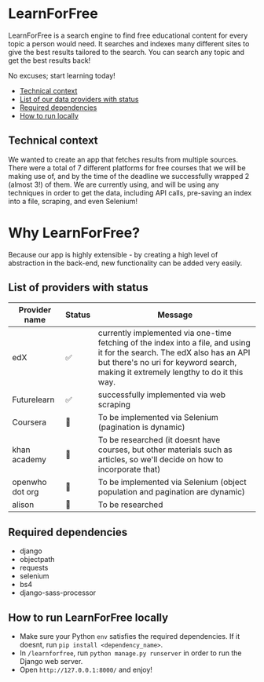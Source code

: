 # LearnForFree
LearnForFree is a search engine to find free educational content for every topic a person would need.
It searches and indexes many different sites to give the best results tailored to the search.
You can search any topic and get the best results back!

No excuses; start learning today!

- [Technical context](#technical-context)
- [List of our data providers with status](#list-of-providers-with-status)
- [Required dependencies](#required-dependencies)
- [How to run locally](#how-to-run-learnforfree-locally)


## Technical context
We wanted to create an app that fetches results from multiple sources. There were a total of 7 different platforms
for free courses that we will be making use of, and by the time of the deadline we successfully wrapped 2 (almost 3!)
of them. We are currently using, and will be using any techniques in order to get the data, including API calls,
pre-saving an index into a file, scraping, and even Selenium!

# Why LearnForFree?
Because our app is highly extensible - by creating a high level of abstraction in the back-end, new functionality can be added very easily.

## List of providers with status
Provider name | Status | Message
------- | ---- | -------------
edX | :white_check_mark: | currently implemented via one-time fetching of the index into a file, and using it for the search. The edX also has an API but there's no uri for keyword search, making it extremely lengthy to do it this way.
Futurelearn | :white_check_mark: | successfully implemented via web scraping
Coursera | :large_blue_diamond: | To be implemented via Selenium (pagination is dynamic)
khan academy | :large_blue_diamond: | To be researched (it doesnt have courses, but other materials such as articles, so we'll decide on how to incorporate that)
openwho dot org | :large_blue_diamond: | To be implemented via Selenium (object population and pagination are dynamic)
alison | :large_blue_diamond: | To be researched

## Required dependencies
- django
- objectpath
- requests
- selenium
- bs4
- django-sass-processor

## How to run LearnForFree locally
- Make sure your Python `env` satisfies the required dependencies. If it doesnt, run `pip install <dependency_name>`.
- In `/learnforfree`, run `python manage.py runserver` in order to run the Django web server.
- Open `http://127.0.0.1:8000/` and enjoy!